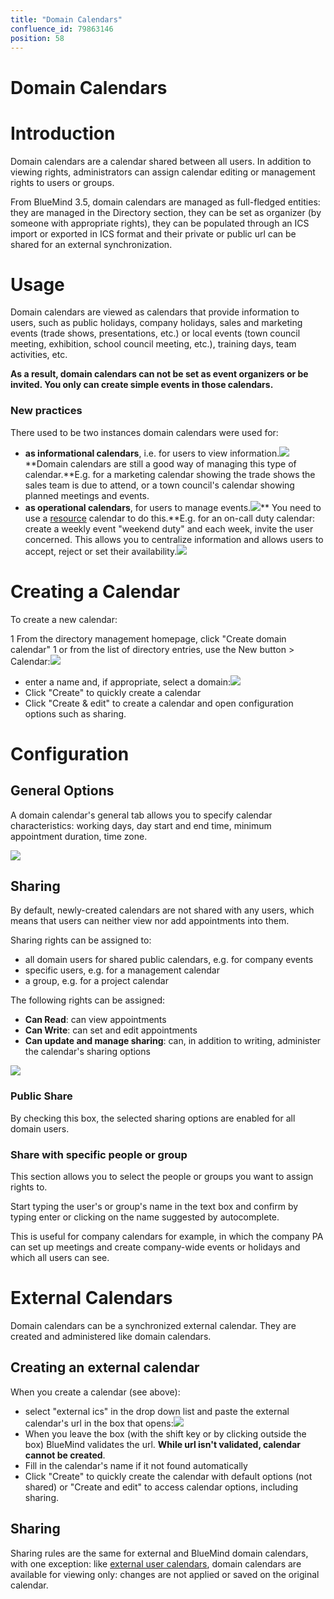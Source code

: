 ```yaml
---
title: "Domain Calendars"
confluence_id: 79863146
position: 58
---
```

# Domain Calendars


# Introduction

Domain calendars are a calendar shared between all users. In addition to viewing rights, administrators can assign calendar editing or management rights to users or groups.

From BlueMind 3.5, domain calendars are managed as full-fledged entities: they are managed in the Directory section, they can be set as organizer (by someone with appropriate rights), they can be populated through an ICS import or exported in ICS format and their private or public url can be shared for an external synchronization.


# Usage

Domain calendars are viewed as calendars that provide information to users, such as public holidays, company holidays, sales and marketing events (trade shows, presentations, etc.) or local events (town council meeting, exhibition, school council meeting, etc.), training days, team activities, etc.

**As a result, domain calendars can not be set as event organizers or be invited. You only can create simple events in those calendars.**

### New practices

There used to be two instances domain calendars were used for:

- **as informational calendars**, i.e. for users to view information.![](../../attachments/79863146/79863159.png) **Domain calendars are still a good way of managing this type of calendar.**E.g. for a marketing calendar showing the trade shows the sales team is due to attend, or a town council's calendar showing planned meetings and events.
- **as operational calendars**, for users to manage events.![](../../attachments/79863146/79863159.png)** You need to use a [resource](https://forge.bluemind.net/confluence/display/DA/.Les+ressources+vBM-3.5) calendar to do this.**E.g. for an on-call duty calendar: create a weekly event "weekend duty" and each week, invite the user concerned. This allows you to centralize information and allows users to accept, reject or set their availability.![](../../attachments/79863146/79863159.png)


# Creating a Calendar

To create a new calendar:

1 From the directory management homepage, click "Create domain calendar"
1 or from the list of directory entries, use the New button > Calendar:![](../../attachments/79863146/79863157.png)


- enter a name and, if appropriate, select a domain:![](../../attachments/79863146/79863155.png)
- Click "Create" to quickly create a calendar
- Click "Create & edit" to create a calendar and open configuration options such as sharing.


# Configuration

## General Options

A domain calendar's general tab allows you to specify calendar characteristics: working days, day start and end time, minimum appointment duration, time zone.

![](../../attachments/79863146/79863151.png)

## Sharing

By default, newly-created calendars are not shared with any users, which means that users can neither view nor add appointments into them.

Sharing rights can be assigned to:

- all domain users for shared public calendars, e.g. for company events
- specific users, e.g. for a management calendar
- a group, e.g. for a project calendar


The following rights can be assigned:

- **Can Read**: can view appointments
- **Can Write**: can set and edit appointments
- **Can update and manage sharing**: can, in addition to writing, administer the calendar's sharing options


![](../../attachments/79863146/79863153.png)

### Public Share

By checking this box, the selected sharing options are enabled for all domain users.

### Share with specific people or group

This section allows you to select the people or groups you want to assign rights to.

Start typing the user's or group's name in the text box and confirm by typing enter or clicking on the name suggested by autocomplete.

This is useful for company calendars for example, in which the company PA can set up meetings and create company-wide events or holidays and which all users can see.

# External Calendars

Domain calendars can be a synchronized external calendar. They are created and administered like domain calendars.

## Creating an external calendar

When you create a calendar (see above):

- select "external ics" in the drop down list and paste the external calendar's url in the box that opens:![](../../attachments/79863146/79863149.png)
- When you leave the box (with the shift key or by clicking outside the box) BlueMind validates the url. **While url isn't validated, calendar cannot be created**.
- Fill in the calendar's name if it not found automatically
- Click "Create" to quickly create the calendar with default options (not shared) or "Create and edit" to access calendar options, including sharing.


## Sharing

Sharing rules are the same for external and BlueMind domain calendars, with one exception: like [external user calendars](/Guide_de_l_utilisateur/L_agenda/Les_calendriers_externes/), domain calendars are available for viewing only: changes are not applied or saved on the original calendar.



